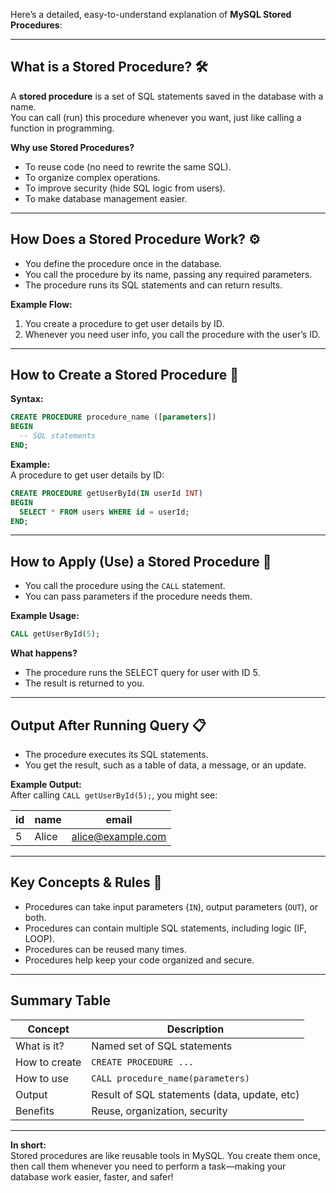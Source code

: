 Here’s a detailed, easy-to-understand explanation of **MySQL Stored Procedures**:

---

## What is a Stored Procedure? 🛠️

A **stored procedure** is a set of SQL statements saved in the database with a name.  
You can call (run) this procedure whenever you want, just like calling a function in programming.

**Why use Stored Procedures?**
- To reuse code (no need to rewrite the same SQL).
- To organize complex operations.
- To improve security (hide SQL logic from users).
- To make database management easier.

---

## How Does a Stored Procedure Work? ⚙️

- You define the procedure once in the database.
- You call the procedure by its name, passing any required parameters.
- The procedure runs its SQL statements and can return results.

**Example Flow:**  
1. You create a procedure to get user details by ID.
2. Whenever you need user info, you call the procedure with the user’s ID.

---

## How to Create a Stored Procedure 📝

**Syntax:**
````sql
CREATE PROCEDURE procedure_name ([parameters])
BEGIN
  -- SQL statements
END;
````

**Example:**  
A procedure to get user details by ID:

````sql
CREATE PROCEDURE getUserById(IN userId INT)
BEGIN
  SELECT * FROM users WHERE id = userId;
END;
````

---

## How to Apply (Use) a Stored Procedure 🚦

- You call the procedure using the `CALL` statement.
- You can pass parameters if the procedure needs them.

**Example Usage:**  
````sql
CALL getUserById(5);
````

**What happens?**  
- The procedure runs the SELECT query for user with ID 5.
- The result is returned to you.

---

## Output After Running Query 📋

- The procedure executes its SQL statements.
- You get the result, such as a table of data, a message, or an update.

**Example Output:**  
After calling `CALL getUserById(5);`, you might see:

| id | name  | email             |
|----|-------|-------------------|
| 5  | Alice | alice@example.com |

---

## Key Concepts & Rules 🧠

- Procedures can take input parameters (`IN`), output parameters (`OUT`), or both.
- Procedures can contain multiple SQL statements, including logic (IF, LOOP).
- Procedures can be reused many times.
- Procedures help keep your code organized and secure.

---

## Summary Table

| Concept         | Description                                  |
|-----------------|----------------------------------------------|
| What is it?     | Named set of SQL statements                  |
| How to create   | `CREATE PROCEDURE ...`                       |
| How to use      | `CALL procedure_name(parameters)`            |
| Output          | Result of SQL statements (data, update, etc) |
| Benefits        | Reuse, organization, security                |

---

**In short:**  
Stored procedures are like reusable tools in MySQL. You create them once, then call them whenever you need to perform a task—making your database work easier, faster, and safer!
